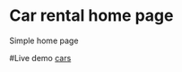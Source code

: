   # Car rental home page
  Simple home page
  
  #Live demo
[cars](https://cars-rental-angel.herokuapp.com/)
